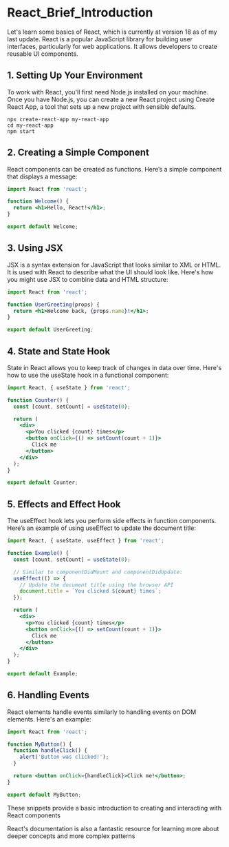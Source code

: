 # React_Brief_Introduction

Let's learn some basics of React, which is currently at version 18 as of my last update. React is a popular JavaScript library for building user interfaces, particularly for web applications. It allows developers to create reusable UI components.

## 1. Setting Up Your Environment

To work with React, you'll first need Node.js installed on your machine. Once you have Node.js, you can create a new React project using Create React App, a tool that sets up a new project with sensible defaults.

```
npx create-react-app my-react-app
cd my-react-app
npm start
```

## 2. Creating a Simple Component

React components can be created as functions. Here’s a simple component that displays a message:

```jsx
import React from 'react';

function Welcome() {
  return <h1>Hello, React!</h1>;
}

export default Welcome;
```

## 3. Using JSX

JSX is a syntax extension for JavaScript that looks similar to XML or HTML. It is used with React to describe what the UI should look like. Here's how you might use JSX to combine data and HTML structure:

```jsx
import React from 'react';

function UserGreeting(props) {
  return <h1>Welcome back, {props.name}!</h1>;
}

export default UserGreeting;
```

## 4. State and State Hook

State in React allows you to keep track of changes in data over time. Here's how to use the useState hook in a functional component:

```jsx
import React, { useState } from 'react';

function Counter() {
  const [count, setCount] = useState(0);

  return (
    <div>
      <p>You clicked {count} times</p>
      <button onClick={() => setCount(count + 1)}>
        Click me
      </button>
    </div>
  );
}

export default Counter;
```

## 5. Effects and Effect Hook

The useEffect hook lets you perform side effects in function components. Here’s an example of using useEffect to update the document title:

```jsx
import React, { useState, useEffect } from 'react';

function Example() {
  const [count, setCount] = useState(0);

  // Similar to componentDidMount and componentDidUpdate:
  useEffect(() => {
    // Update the document title using the browser API
    document.title = `You clicked ${count} times`;
  });

  return (
    <div>
      <p>You clicked {count} times</p>
      <button onClick={() => setCount(count + 1)}>
        Click me
      </button>
    </div>
  );
}

export default Example;
```

## 6. Handling Events

React elements handle events similarly to handling events on DOM elements. Here's an example:

```jsx
import React from 'react';

function MyButton() {
  function handleClick() {
    alert('Button was clicked!');
  }

  return <button onClick={handleClick}>Click me!</button>;
}

export default MyButton;
```

These snippets provide a basic introduction to creating and interacting with React components

React's documentation is also a fantastic resource for learning more about deeper concepts and more complex patterns
